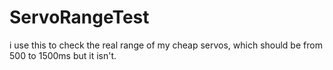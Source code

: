 # ServoRangeTest
i use this to check the real range of my cheap servos, which should be from 500 to 1500ms but it isn't.
